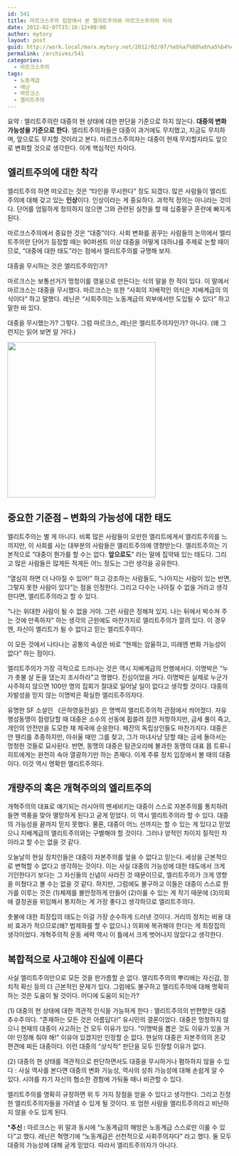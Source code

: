 ```yaml
---
id: 541
title: 마르크스주의 입장에서 본 엘리트주의와 마르크스주의의 차이
date: 2012-02-07T15:16:12+00:00
author: mytory
layout: post
guid: http://work.local/marx.mytory.net/2012/02/07/%eb%a7%88%eb%a5%b4%ed%81%ac%ec%8a%a4%ec%a3%bc%ec%9d%98-%ec%9e%85%ec%9e%a5%ec%97%90%ec%84%9c-%eb%b3%b8-%ec%97%98%eb%a6%ac%ed%8a%b8%ec%a3%bc%ec%9d%98%ec%99%80-%eb%a7%88%eb%a5%b4%ed%81%ac%ec%8a%a4/
permalink: /archives/541
categories:
  - 마르크스주의
tags:
  - 노동계급
  - 레닌
  - 마르크스
  - 엘리트주의
---
```

요약 : 엘리트주의란 대중의 현 상태에 대한 판단을 기준으로 하지 않는다. **대중의 변화 가능성을 기준으로 한다.** 엘리트주의자들은 대중이 과거에도 무지했고, 지금도 무지하며, 앞으로도 무지할 것이라고 본다. 마르크스주의자는 대중이 현재 무지할지라도 앞으로 변화할 것으로 생각한다. 이게 핵심적인 차이다.

## 엘리트주의에 대한 착각

엘리트주의 하면 떠오르는 것은 &#8220;타인을 무시한다&#8221; 정도 되겠다. 많은 사람들이 엘리트주의에 대해 갖고 있는 **인상**이다. 인상이라는 게 중요하다. 과학적 정의는 아니라는 것이다. 단어를 엄밀하게 정의하지 않으면 그와 관련된 실천을 할 때 십중팔구 혼란에 빠지게 된다.

마르크스주의에서 중요한 것은 &#8220;대중&#8221;이다. 사회 변화를 꿈꾸는 사람들의 논의에서 엘리트주의란 단어가 등장할 때는 90퍼센트 이상 대중을 어떻게 대하냐를 주제로 논할 때이므로, &#8220;대중에 대한 태도&#8221;라는 점에서 엘리트주의를 규명해 보자.

대중을 무시하는 것은 엘리트주의인가?

마르크스는 보통선거가 멍청이를 영웅으로 만든다는 식의 말을 한 적이 있다. 이 말에서 마르크스는 대중을 무시했다. 마르크스는 또한 &#8220;사회의 지배적인 의식은 지배계급의 의식이다&#8221; 하고 말했다. 레닌은 &#8220;사회주의는 노동계급의 외부에서만 도입될 수 있다&#8221; 하고 말한 바 있다.

대중을 무시했는가? 그렇다. 그럼 마르크스, 레닌은 엘리트주의자인가? 아니다. (왜 그런지는 읽어 보면 알 거다.)

<img src="http://work.local/marx.mytory.net/wp-content/uploads/1/cfile24.uf.170F1D394F31401B2862D9.gif" class="aligncenter" width="333" height="349" alt="" filename="marx-4.gif" filemime="image/jpeg" />

## 중요한 기준점 &#8211; 변화의 가능성에 대한 태도

엘리트주의는 별 게 아니다. 비록 많은 사람들이 오만한 엘리트에게서 엘리트주의를 느끼지만, 이 사회를 사는 대부분의 사람들은 엘리트주의에 영향받는다. 엘리트주의는 기본적으로 &#8220;대중이 뭔가를 할 수는 없다. **앞으로도**&#8221; 라는 말에 집약돼 있는 태도다. 그리고 많은 사람들은 많게든 적게든 어느 정도는 그런 생각을 공유한다.

&#8220;열심히 하면 더 나아질 수 있어!&#8221; 하고 강조하는 사람들도, &#8220;나아지는 사람이 있는 반면, 그렇지 못한 사람이 있다&#8221;는 점을 인정한다. 그리고 다수는 나아질 수 없을 거라고 생각한다면, 엘리트주의라고 할 수 있다.

&#8220;나는 위대한 사람이 될 수 없을 거야. 그런 사람은 정해져 있지. 나는 뒤에서 박수쳐 주는 것에 만족하자&#8221; 하는 생각의 근원에도 마찬가지로 엘리트주의가 깔려 있다. 이 경우엔, 자신이 엘리트가 될 수 없다고 믿는 엘리트주의다.

이 모든 것에서 나타나는 공통의 속성은 바로 &#8220;현재는 암울하고, 미래엔 변화 가능성이 없다&#8221; 하는 점이다.

엘리트주의가 가장 극적으로 드러나는 것은 역시 지배계급의 언행에서다. 이명박은 &#8220;누가 촛불 살 돈을 댔는지 조사하라&#8221;고 명했다. 진심이었을 거다. 이명박은 실제로 누군가 사주하지 않으면 100만 명의 집회가 절대로 일어날 일이 없다고 생각할 것이다. 대중의 자발성을 믿지 않는 이명박은 확실한 엘리트주의자다.

유명한 SF 소설인 《은하영웅전설》은 명백히 엘리트주의적 관점에서 씌어졌다. 자유행성동맹이 점령당할 때 대중은 소수의 선동에 휩쓸려 잠깐 저항하지만, 금세 풀이 죽고, 개인의 안전만을 도모한 채 제국에 순응한다. 페잔의 독립상인들도 마찬가지다. 대중은 얀 웬리를 추종하지만, 아쉬울 때만 그를 찾고, 그가 마녀사냥 당할 때는 금세 돌아서는 멍청한 것들로 묘사된다. 반면, 동맹의 대중은 탐관오리에 불과한 동맹의 대표 욥 트류니히트에게는 완전히 속아 열광하기만 하는 존재다. 이게 주류 정치 입장에서 볼 때의 대중이다. 이것 역시 명확한 엘리트주의다.

## 개량주의 혹은 개혁주의의 엘리트주의

개혁주의의 대표로 얘기되는 러시아의 멘셰비키는 대중이 스스로 자본주의를 통치하려 들면 역풍을 맞아 멸망하게 된다고 굳게 믿었다. 이 역시 엘리트주의라 할 수 있다. 대중의 가능성을 끝까지 믿지 못했다. 물론, 대중이 어느 선까지는 할 수 있는 게 있다고 믿었으니 지배계급의 엘리트주의와는 구별해야 할 것이다. 그러나 양적인 차이지 질적인 차이라고 할 수는 없을 것 같다.

오늘날의 현실 정치인들은 대중이 자본주의를 엎을 수 없다고 믿는다. 세상을 근본적으로 변혁할 수 없다고 생각하는 것이다. 이는 사실 대중의 가능성에 대한 태도에서 크게 기인한다기 보다는 그 자신들의 신념이 사라진 것 때문이므로, 엘리트주의가 크게 영향을 미쳤다고 볼 수는 없을 것 같다. 하지만, 그럼에도 불구하고 이들은 대중이 스스로 뭔가를 이루는 것은 (1)체제를 불안정하게 만들어 (2)이룰 수 있는 게 작기 때문에 (3)의회에 결정권을 위임해서 통치하는 게 가장 좋다고 생각하므로 엘리트주의다.

촛불에 대한 최장집의 태도는 이걸 가장 순수하게 드러낸 것이다. 거리의 정치는 비용 대비 효과가 적으므로(왜? 법제화를 할 수 없으니.) 의회에 복귀해야 한다는 게 최장집의 생각이었다. 개혁주의적 운동 세력 역시 이 틀에서 크게 벗어나지 않았다고 생각한다.

## 복합적으로 사고해야 진실에 이른다

사실 엘리트주의만으로 모든 것을 판가름할 순 없다. 엘리트주의의 뿌리에는 자신감, 정치적 확신 등의 더 근본적인 문제가 있다. 그럼에도 불구하고 엘리트주의에 대해 명확히 하는 것은 도움이 될 것이다. 어디에 도움이 되는가?

(1) 대중의 현 상태에 대한 객관적 인식을 가능하게 한다 : 엘리트주의의 반편향은 대중추수주의다. &#8220;존재하는 모든 것은 아름답다!&#8221; 유시민의 결론이었다. 대중은 멍청하지 않으니 현재의 대중이 사고하는 건 모두 이유가 있다. &#8220;이명박을 뽑은 것도 이유가 있을 거야! 인정해 줘야 해!&#8221; 이유야 있겠지만 인정할 순 없다. 현실의 대중은 자본주의의 온갖 편견에 찌든 대중이다. 이런 대중의 &#8220;상식적&#8221; 판단을 모두 인정할 이유가 없다.

(2) 대중의 현 상태를 객관적으로 판단하면서도 대중을 무시하거나 폄하하지 않을 수 있다 : 사실 역사를 본다면 대중의 변화 가능성, 역사의 성취 가능성에 대해 손쉽게 알 수 있다. 시야를 자기 자신의 협소한 경험에 가둬둘 때나 비관할 수 있다.

엘리트주의를 명확히 규정하면 위 두 가지 장점을 얻을 수 있다고 생각한다. 그리고 진정한 엘리트주의자들을 가려낼 수 있게 될 것이다. 또 엄한 사람을 엘리트주의라고 비난하지 않을 수도 있게 된다.

***추신 :** 마르크스는 위 말과 동시에 &#8220;노동계급의 해방은 노동계급 스스로만 이룰 수 있다&#8221;고 했다. 레닌은 혁명기에 &#8220;노동계급은 선천적으로 사회주의자다&#8221; 라고 했다. 둘 모두 대중의 가능성에 대해 굳게 믿었다. 따라서 엘리트주의자가 아니다. 

&nbsp;